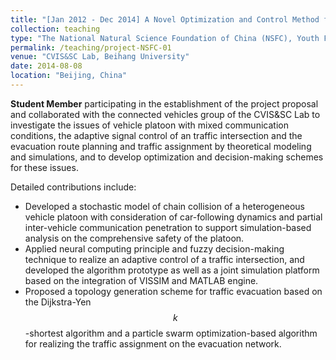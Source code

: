 ```yaml
---
title: "[Jan 2012 - Dec 2014] A Novel Optimization and Control Method for Vehicle-Infrastructure-Integrated System Based on Swarm Intelligence (Grant No. 61103098)"
collection: teaching
type: "The National Natural Science Foundation of China (NSFC), Youth Fund Project"
permalink: /teaching/project-NSFC-01
venue: "CVIS&SC Lab, Beihang University"
date: 2014-08-08
location: "Beijing, China"
---
```


**Student Member** participating in the establishment of the project proposal and collaborated with the connected vehicles group of the CVIS&SC Lab to investigate the issues of vehicle platoon with mixed communication conditions, the adaptive signal control of an traffic intersection and the evacuation route planning and traffic assignment by theoretical modeling and simulations, and to develop optimization and decision-making schemes for these issues.

Detailed contributions include:

+ Developed a stochastic model of chain collision of a heterogeneous vehicle platoon with consideration of car-following dynamics and partial inter-vehicle communication penetration to support simulation-based analysis on the comprehensive safety of the platoon.
+ Applied neural computing principle and fuzzy decision-making technique to realize an adaptive control of a traffic intersection, and developed the algorithm prototype as well as a joint simulation platform based on the integration of VISSIM and MATLAB engine.
+ Proposed a topology generation scheme for traffic evacuation based on the Dijkstra-Yen $$k$$-shortest algorithm and a particle swarm optimization-based algorithm for realizing the traffic assignment on the evacuation network.
